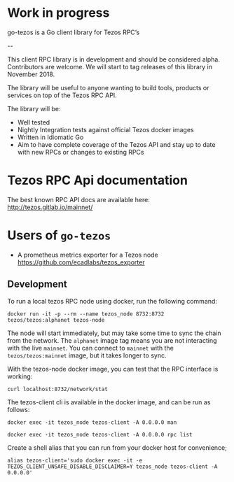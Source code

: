 
# Work in progress

go-tezos is a Go client library for Tezos RPC’s

--

This client RPC library is in development and should be considered alpha.
Contributors are welcome. We will start to tag releases of this library in
November 2018.

The library will be useful to anyone wanting to build tools, products or
services on top of the Tezos RPC API. 

The library will be:

* Well tested
* Nightly Integration tests against official Tezos docker images
* Written in Idiomatic Go
* Aim to have complete coverage of the Tezos API and stay up to date with new RPCs or changes to existing RPCs

# Tezos RPC Api documentation

The best known RPC API docs are available here: http://tezos.gitlab.io/mainnet/ 

# Users of `go-tezos`

* A prometheus metrics exporter for a Tezos node https://github.com/ecadlabs/tezos_exporter

## Development

To run a local tezos RPC node using docker, run the following command:

`docker run -it -p --rm --name tezos_node 8732:8732 tezos/tezos:alphanet tezos-node`

The node will start immediately, but may take some time to sync the chain from
the network.  The `alphanet` image tag means you are not interacting with the
live `mainnet`. You can connect to `mainnet` with the `tezos/tezos:mainnet`
image, but it takes longer to sync.

With the tezos-node docker image, you can test that the RPC interface is
working:

`curl localhost:8732/network/stat`

The tezos-client cli is available in the docker image, and can be run as
follows:

`docker exec -it tezos_node tezos-client -A 0.0.0.0 man`

`docker exec -it tezos_node tezos-client -A 0.0.0.0 rpc list`

Create a shell alias that you can run from your docker host for convenience;

`alias tezos-client='sudo docker exec -it -e TEZOS_CLIENT_UNSAFE_DISABLE_DISCLAIMER=Y tezos_node tezos-client -A 0.0.0.0'`



